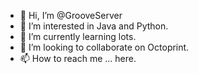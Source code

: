 - 👋 Hi, I’m @GrooveServer
- 👀 I’m interested in Java and Python.
- 🌱 I’m currently learning lots.
- 💞️ I’m looking to collaborate on Octoprint.
- 📫 How to reach me ... here.

<!---
GrooveServer/GrooveServer is a ✨ special ✨ repository because its `README.md` (this file) appears on your GitHub profile.
You can click the Preview link to take a look at your changes.
--->
